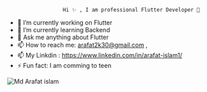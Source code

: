                       Hi ✨ , I am professional Flutter Developer 👋





- 🔭 I’m currently working on Flutter
- 🌱 I’m currently learning Backend
- 💬 Ask me anything about Flutter
- 📫 How to reach me: arafat2k30@gmail.com , 
- 📫 My Linkdin : https://www.linkedin.com/in/arafat-islam1/
- ⚡ Fun fact: I am comming to teen


![Md  Arafat islam](https://github.com/ARAFAT2000/ARAFAT2000/assets/99494874/fdc049d4-f7d1-4dec-8cc1-78d6b483d07d)
